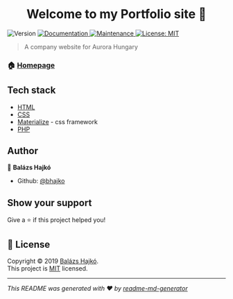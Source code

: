 <h1 align="center">Welcome to my Portfolio site 👋</h1>
<p>
  <img alt="Version" src="https://img.shields.io/badge/version-1.0.0-blue.svg?cacheSeconds=2592000" />
  <a href="https://github.com/bhajko/Portfolio#readme">
    <img alt="Documentation" src="https://img.shields.io/badge/documentation-yes-brightgreen.svg" target="_blank" />
  </a>
  <a href="https://github.com/bhajko/Portfolio/graphs/commit-activity">
    <img alt="Maintenance" src="https://img.shields.io/badge/Maintained%3F-yes-green.svg" target="_blank" />
  </a>
  <a href="https://github.com/bhajko/Portfolio/blob/master/LICENSE">
    <img alt="License: MIT" src="https://img.shields.io/badge/License-MIT-yellow.svg" target="_blank" />
  </a>
</p>

> A company website for Aurora Hungary

### 🏠 [Homepage](https://aurorahungary.hu/)

## Tech stack

- [HTML](https://developer.mozilla.org/hu/docs/Web/HTML)
- [CSS](https://developer.mozilla.org/hu/docs/CSS)
- [Materialize](https://materializecss.com/) - css framework
- [PHP](https://www.php.net/)

## Author

👤 **Balázs Hajkó**

* Github: [@bhajko](https://github.com/bhajko)

## Show your support

Give a ⭐️ if this project helped you!

## 📝 License

Copyright © 2019 [Balázs Hajkó](https://github.com/bhajko).<br />
This project is [MIT](https://github.com/bhajko/Portfolio/blob/master/LICENSE) licensed.

***
_This README was generated with ❤️ by [readme-md-generator](https://github.com/kefranabg/readme-md-generator)_
